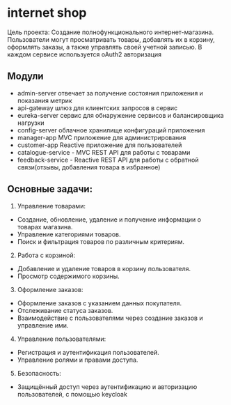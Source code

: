 # internet shop
Цель проекта:
Создание полнофункционального интернет-магазина. Пользователи могут просматривать товары, добавлять их в корзину, оформлять заказы, а также управлять своей учетной записью.
В каждом сервисе используется oAuth2 авторизация
## Модули
+ admin-server отвечает за получение состояния приложения и показания метрик
+ api-gateway шлюз для клиентских запросов в сервис
+ eureka-server сервис для обнаружение сервисов и балансировщика нагрузки
+ config-server облачное хранилище конфигураций приложения
+ manager-app MVC приложение для администрирования 
+ customer-app Reactive приложение для пользователей 
+ catalogue-service - MVC REST API  для работы с товарами
+ feedback-service - Reactive REST API для работы с обратной связи(отзывы, добавления товара в избранное)
## Основные задачи:
1.	Управление товарами:
+	Создание, обновление, удаление и получение информации о товарах магазина.
+	Управление категориями товаров.
+	Поиск и фильтрация товаров по различным критериям.
2.	Работа с корзиной:
+	Добавление и удаление товаров в корзину пользователя.
+	Просмотр содержимого корзины.
3.	Оформление заказов:
+	Оформление заказов с указанием данных покупателя.
+	Отслеживание статуса заказов.
+	Взаимодействие с пользователями через создание заказов и управление ими.
4.	Управление пользователями:
+	Регистрация и аутентификация пользователей.
+	Управление ролями и правами доступа.
5.	Безопасность:
+	Защищённый доступ через аутентификацию и авторизацию пользователей, с помощью keycloak 
